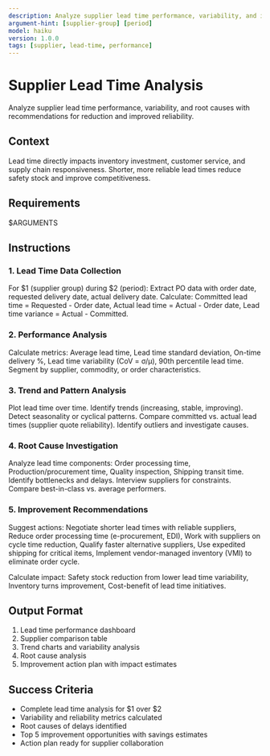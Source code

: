 ```yaml
---
description: Analyze supplier lead time performance, variability, and improvement opportunities with recommendations.
argument-hint: [supplier-group] [period]
model: haiku
version: 1.0.0
tags: [supplier, lead-time, performance]
---
```


# Supplier Lead Time Analysis

Analyze supplier lead time performance, variability, and root causes with recommendations for reduction and improved reliability.

## Context

Lead time directly impacts inventory investment, customer service, and supply chain responsiveness. Shorter, more reliable lead times reduce safety stock and improve competitiveness.

## Requirements
$ARGUMENTS

## Instructions

### 1. Lead Time Data Collection
For $1 (supplier group) during $2 (period): Extract PO data with order date, requested delivery date, actual delivery date. Calculate: Committed lead time = Requested - Order date, Actual lead time = Actual - Order date, Lead time variance = Actual - Committed.

### 2. Performance Analysis
Calculate metrics: Average lead time, Lead time standard deviation, On-time delivery %, Lead time variability (CoV = σ/μ), 90th percentile lead time. Segment by supplier, commodity, or order characteristics.

### 3. Trend and Pattern Analysis
Plot lead time over time. Identify trends (increasing, stable, improving). Detect seasonality or cyclical patterns. Compare committed vs. actual lead times (supplier quote reliability). Identify outliers and investigate causes.

### 4. Root Cause Investigation
Analyze lead time components: Order processing time, Production/procurement time, Quality inspection, Shipping transit time. Identify bottlenecks and delays. Interview suppliers for constraints. Compare best-in-class vs. average performers.

### 5. Improvement Recommendations
Suggest actions: Negotiate shorter lead times with reliable suppliers, Reduce order processing time (e-procurement, EDI), Work with suppliers on cycle time reduction, Qualify faster alternative suppliers, Use expedited shipping for critical items, Implement vendor-managed inventory (VMI) to eliminate order cycle.

Calculate impact: Safety stock reduction from lower lead time variability, Inventory turns improvement, Cost-benefit of lead time initiatives.

## Output Format
1. Lead time performance dashboard
2. Supplier comparison table
3. Trend charts and variability analysis
4. Root cause analysis
5. Improvement action plan with impact estimates

## Success Criteria
- Complete lead time analysis for $1 over $2
- Variability and reliability metrics calculated
- Root causes of delays identified
- Top 5 improvement opportunities with savings estimates
- Action plan ready for supplier collaboration
